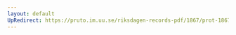 ```yaml
---
layout: default
UpRedirect: https://pruto.im.uu.se/riksdagen-records-pdf/1867/prot-1867--ak--508/prot-1867--ak--508_006.pdf
---
```


